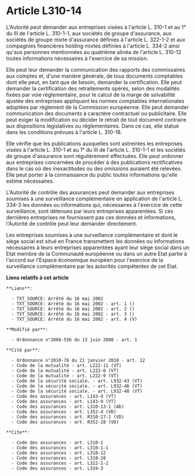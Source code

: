 # Article L310-14

L'Autorité peut demander aux entreprises visées à l'article L. 310-1 et au 1° du III de l'article L. 310-1-1, aux sociétés de
groupe d'assurance, aux sociétés de groupe mixte d'assurance définies à l'article L. 322-1-2 et aux compagnies financières
holding mixtes définies à l'article L. 334-2 ainsi qu'aux personnes mentionnées au quatrième alinéa de l'article L. 310-12
toutes informations nécessaires à l'exercice de sa mission. 

Elle peut leur demander la communication des rapports des commissaires aux comptes et, d'une manière générale, de tous
documents comptables dont elle peut, en tant que de besoin, demander la certification. Elle peut demander la certification
des retraitements opérés, selon des modalités fixées par voie réglementaire, pour le calcul de la marge de solvabilité
ajustée des entreprises appliquant les normes comptables internationales adoptées par règlement de la Commission européenne.
Elle peut demander communication des documents à caractère contractuel ou publicitaire. Elle peut exiger la modification ou
décider le retrait de tout document contraire aux dispositions législatives ou réglementaires. Dans ce cas, elle statue dans
les conditions prévues à l'article L. 310-18. 

Elle vérifie que les publications auxquelles sont astreintes les entreprises visées à l'article L. 310-1 et au 1° du III de
l'article L. 310-1-1 et les sociétés de groupe d'assurance sont régulièrement effectuées. Elle peut ordonner aux entreprises
concernées de procéder à des publications rectificatives dans le cas où des inexactitudes ou des omissions auraient été
relevées. Elle peut porter à la connaissance du public toutes informations qu'elle estime nécessaires.

L'Autorité de contrôle des assurances peut demander aux entreprises soumises à une surveillance complémentaire en application
de l'article L. 334-3 les données ou informations qui, nécessaires à l'exercice de cette surveillance, sont détenues par
leurs entreprises apparentées. Si ces dernières entreprises ne fournissent pas ces données et informations, l'Autorité de
contrôle peut leur demander directement. 

Les entreprises soumises à une surveillance complémentaire et dont le siège social est situé en France transmettent les
données ou informations nécessaires à leurs entreprises apparentées ayant leur siège social dans un Etat membre de la
Communauté européenne ou dans un autre Etat partie à l'accord sur l'Espace économique européen pour l'exercice de la
surveillance complémentaire par les autorités compétentes de cet Etat.

**Liens relatifs à cet article**

	**Liens**:

	  - TXT_SOURCE: Arrêté du 16 mai 2002
	  - TXT_SOURCE: Arrêté du 16 mai 2002 - art. 1 ()
	  - TXT_SOURCE: Arrêté du 16 mai 2002 - art. 2 ()
	  - TXT_SOURCE: Arrêté du 16 mai 2002 - art. 3 ()
	  - TXT_SOURCE: Arrêté du 16 mai 2002 - art. 4 (V)

	**Modifié par**:

	  - Ordonnance n°2008-556 du 13 juin 2008 - art. 1

	**Cité par**:

	  - Ordonnance n°2010-76 du 21 janvier 2010 - art. 12
	  - Code de la mutualité - art. L222-11 (VT)
	  - Code de la mutualité - art. L222-6 (VT)
	  - Code de la mutualité - art. L222-9 (VT)
	  - Code de la sécurité sociale. - art. L932-43 (VT)
	  - Code de la sécurité sociale. - art. L932-46 (VT)
	  - Code de la sécurité sociale. - art. L932-48 (VT)
	  - Code des assurances - art. L143-4 (VT)
	  - Code des assurances - art. L143-9 (VT)
	  - Code des assurances - art. L310-13-1 (Ab)
	  - Code des assurances - art. L352-4 (VD)
	  - Code des assurances - art. R310-17-1 (VD)
	  - Code des assurances - art. R352-28 (VD)

	**Cite**:

	  - Code des assurances - art. L310-1
	  - Code des assurances - art. L310-1-1
	  - Code des assurances - art. L310-12
	  - Code des assurances - art. L310-18
	  - Code des assurances - art. L322-1-2
	  - Code des assurances - art. L334-3
